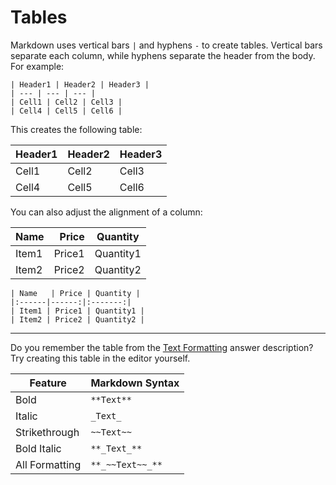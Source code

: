 # Tables

Markdown uses vertical bars `|` and hyphens `-` to create tables. Vertical bars separate each column, while hyphens separate the header from the body. For example:

```
| Header1 | Header2 | Header3 |
| --- | --- | --- |
| Cell1 | Cell2 | Cell3 |
| Cell4 | Cell5 | Cell6 |
```

This creates the following table:

| Header1 | Header2 | Header3 |
| ------- | ------- | ------- |
| Cell1   | Cell2   | Cell3   |
| Cell4   | Cell5   | Cell6   |

You can also adjust the alignment of a column:

| Name  |  Price | Quantity  |
| :---- | -----: | :-------: |
| Item1 | Price1 | Quantity1 |
| Item2 | Price2 | Quantity2 |

```
| Name   | Price | Quantity |
|:------|------:|:-------:|
| Item1 | Price1 | Quantity1 |
| Item2 | Price2 | Quantity2 |
```

---

Do you remember the table from the [Text Formatting](#step2) answer description? Try creating this table in the editor yourself.

| Feature        | Markdown Syntax  |
| -------------- | ---------------- |
| Bold           | `**Text**`       |
| Italic         | `_Text_`         |
| Strikethrough  | `~~Text~~`       |
| Bold Italic    | `**_Text_**`     |
| All Formatting | `**_~~Text~~_**` |
